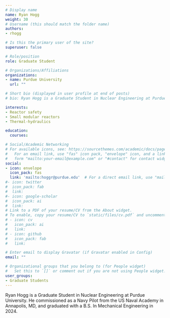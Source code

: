 ```yaml
---
# Display name
name: Ryan Hogg
weight: 30
# Username (this should match the folder name)
authors:
- rhogg

# Is this the primary user of the site?
superuser: false

# Role/position
role: Graduate Student

# Organizations/Affiliations
organizations:
- name: Purdue University
  url: ""

# Short bio (displayed in user profile at end of posts)
# bio: Ryan Hogg is a Graduate Student in Nuclear Engineering at Purdue University. He commissioned as a Navy Pilot from the US Naval Academy in Annapolis, MD, and graduated with a B.S. In Mechanical Engineering in 2024.

interests:
- Reactor safety
- Small modular reactors
- Thermal-hydraulics

education:
  courses:

# Social/Academic Networking
# For available icons, see: https://sourcethemes.com/academic/docs/page-builder/#icons
#   For an email link, use "fas" icon pack, "envelope" icon, and a link in the
#   form "mailto:your-email@example.com" or "#contact" for contact widget.
social:
- icon: envelope
  icon_pack: fas
  link: 'mailto:hoggr@purdue.edu'  # For a direct email link, use "mailto:test@example.org".
#- icon: twitter
#  icon_pack: fab
#  link:
#- icon: google-scholar
#  icon_pack: ai
#  link:
# Link to a PDF of your resume/CV from the About widget.
# To enable, copy your resume/CV to `static/files/cv.pdf` and uncomment the lines below.
# - icon: cv
#   icon_pack: ai
#   link:
# - icon: github
#   icon_pack: fab
#   link:

# Enter email to display Gravatar (if Gravatar enabled in Config)
email: ""

# Organizational groups that you belong to (for People widget)
#   Set this to `[]` or comment out if you are not using People widget.
user_groups:
- Graduate Students
---
```


Ryan Hogg is a Graduate Student in Nuclear Engineering at Purdue University. He commissioned as a Navy Pilot from the US Naval Academy in Annapolis, MD, and graduated with a B.S. In Mechanical Engineering in 2024.
